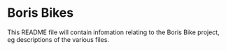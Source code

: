 # Boris Bikes

This README file will contain infomation relating to the Boris Bike project, eg descriptions of the various files.

